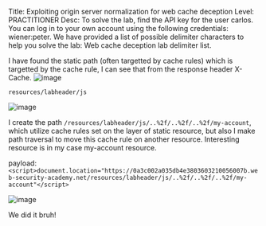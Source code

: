 Title: Exploiting origin server normalization for web cache deception
Level: PRACTITIONER
Desc:  To solve the lab, find the API key for the user carlos. You can log in to your own account using the following credentials: wiener:peter.
We have provided a list of possible delimiter characters to help you solve the lab: Web cache deception lab delimiter list. 

I have found the static path (often targetted by cache rules) which is targetted by the cache rule, I can see that from the response header X-Cache.
![image](https://github.com/user-attachments/assets/0da0d0bc-a1e8-4d7c-b1e9-c15fd093b6a0)

`resources/labheader/js`

![image](https://github.com/user-attachments/assets/9c350207-03bb-4711-afc2-f4954aa1a54a)

I create the path `/resources/labheader/js/..%2f/..%2f/..%2f/my-account`, which utilize cache rules set on the layer of static resource, but also I make path traversal to move this cache rule on another resource.
Interesting resource is in my case my-account resource.

payload:
`<script>document.location="https://0a3c002a035db4e3803603210056007b.web-security-academy.net/resources/labheader/js/..%2f/..%2f/..%2f/my-account"</script>`

![image](https://github.com/user-attachments/assets/a967d775-7e64-4235-ac3f-4f51ffe6be68)

We did it bruh!
